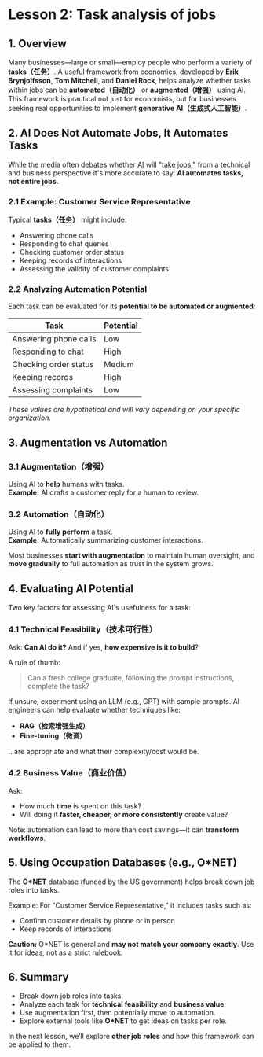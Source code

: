 # Lesson 2: Task analysis of jobs

## 1. Overview

Many businesses—large or small—employ people who perform a variety of **tasks（任务）**. A useful framework from economics, developed by **Erik Brynjolfsson**, **Tom Mitchell**, and **Daniel Rock**, helps analyze whether tasks within jobs can be **automated（自动化）** or **augmented（增强）** using AI. This framework is practical not just for economists, but for businesses seeking real opportunities to implement **generative AI（生成式人工智能）**.

## 2. AI Does Not Automate Jobs, It Automates Tasks

While the media often debates whether AI will "take jobs," from a technical and business perspective it's more accurate to say: **AI automates tasks, not entire jobs.**

### 2.1 Example: Customer Service Representative

Typical **tasks（任务）** might include:
- Answering phone calls
- Responding to chat queries
- Checking customer order status
- Keeping records of interactions
- Assessing the validity of customer complaints

### 2.2 Analyzing Automation Potential

Each task can be evaluated for its **potential to be automated or augmented**:

| Task | Potential |
|------|-----------|
| Answering phone calls | Low |
| Responding to chat | High |
| Checking order status | Medium |
| Keeping records | High |
| Assessing complaints | Low |

*These values are hypothetical and will vary depending on your specific organization.*

## 3. Augmentation vs Automation

### 3.1 Augmentation（增强）

Using AI to **help** humans with tasks.  
**Example:** AI drafts a customer reply for a human to review.

### 3.2 Automation（自动化）

Using AI to **fully perform** a task.  
**Example:** Automatically summarizing customer interactions.

Most businesses **start with augmentation** to maintain human oversight, and **move gradually** to full automation as trust in the system grows.

## 4. Evaluating AI Potential

Two key factors for assessing AI's usefulness for a task:

### 4.1 Technical Feasibility（技术可行性）

Ask: **Can AI do it?** And if yes, **how expensive is it to build**?

A rule of thumb:  
> Can a fresh college graduate, following the prompt instructions, complete the task?

If unsure, experiment using an LLM (e.g., GPT) with sample prompts. AI engineers can help evaluate whether techniques like:
- **RAG（检索增强生成）**
- **Fine-tuning（微调）**

...are appropriate and what their complexity/cost would be.

### 4.2 Business Value（商业价值）

Ask:
- How much **time** is spent on this task?
- Will doing it **faster, cheaper, or more consistently** create value?

Note: automation can lead to more than cost savings—it can **transform workflows**.

## 5. Using Occupation Databases (e.g., O\*NET)

The **O\*NET** database (funded by the US government) helps break down job roles into tasks.

Example: For "Customer Service Representative," it includes tasks such as:
- Confirm customer details by phone or in person
- Keep records of interactions

**Caution:** O\*NET is general and **may not match your company exactly**. Use it for ideas, not as a strict rulebook.

## 6. Summary

- Break down job roles into tasks.
- Analyze each task for **technical feasibility** and **business value**.
- Use augmentation first, then potentially move to automation.
- Explore external tools like **O\*NET** to get ideas on tasks per role.

In the next lesson, we’ll explore **other job roles** and how this framework can be applied to them.